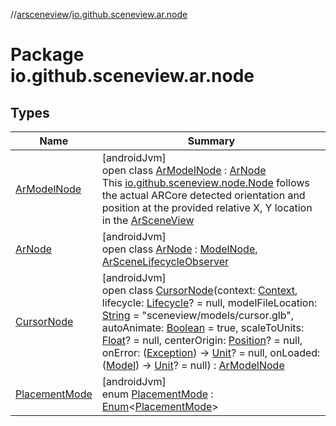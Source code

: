 //[arsceneview](../../index.md)/[io.github.sceneview.ar.node](index.md)

# Package io.github.sceneview.ar.node

## Types

| Name | Summary |
|---|---|
| [ArModelNode](-ar-model-node/index.md) | [androidJvm]<br>open class [ArModelNode](-ar-model-node/index.md) : [ArNode](-ar-node/index.md)<br>This [io.github.sceneview.node.Node](../../../sceneview/sceneview/io.github.sceneview.node/-node/index.md) follows the actual ARCore detected orientation and position at the provided relative X, Y location in the [ArSceneView](../io.github.sceneview.ar/-ar-scene-view/index.md) |
| [ArNode](-ar-node/index.md) | [androidJvm]<br>open class [ArNode](-ar-node/index.md) : [ModelNode](../../../sceneview/sceneview/io.github.sceneview.node/-model-node/index.md), [ArSceneLifecycleObserver](../io.github.sceneview.ar/-ar-scene-lifecycle-observer/index.md) |
| [CursorNode](-cursor-node/index.md) | [androidJvm]<br>open class [CursorNode](-cursor-node/index.md)(context: [Context](https://developer.android.com/reference/kotlin/android/content/Context.html), lifecycle: [Lifecycle](https://developer.android.com/reference/kotlin/androidx/lifecycle/Lifecycle.html)? = null, modelFileLocation: [String](https://kotlinlang.org/api/latest/jvm/stdlib/kotlin/-string/index.html) = &quot;sceneview/models/cursor.glb&quot;, autoAnimate: [Boolean](https://kotlinlang.org/api/latest/jvm/stdlib/kotlin/-boolean/index.html) = true, scaleToUnits: [Float](https://kotlinlang.org/api/latest/jvm/stdlib/kotlin/-float/index.html)? = null, centerOrigin: [Position](../../../sceneview/io.github.sceneview.math/-position/index.md)? = null, onError: ([Exception](https://kotlinlang.org/api/latest/jvm/stdlib/kotlin/-exception/index.html)) -&gt; [Unit](https://kotlinlang.org/api/latest/jvm/stdlib/kotlin/-unit/index.html)? = null, onLoaded: ([Model](../../../sceneview/io.github.sceneview.model/-model/index.md)) -&gt; [Unit](https://kotlinlang.org/api/latest/jvm/stdlib/kotlin/-unit/index.html)? = null) : [ArModelNode](-ar-model-node/index.md) |
| [PlacementMode](-placement-mode/index.md) | [androidJvm]<br>enum [PlacementMode](-placement-mode/index.md) : [Enum](https://kotlinlang.org/api/latest/jvm/stdlib/kotlin/-enum/index.html)&lt;[PlacementMode](-placement-mode/index.md)&gt; |
